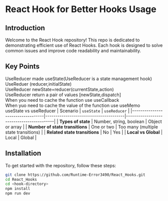 # React Hook for Better Hooks Usage

## Introduction

Welcome to the React Hook repository! This repo is dedicated to demonstrating efficient use of React Hooks. Each hook is designed to solve common issues and improve code readability and maintainability.

## Key Points
UseReducer made useState(UseReducer is a state management hook)<br>
UseReduer (reducer,initialState)<br>
UseReducer newState=reducer(currentState,action)<br>
UseReducer return a pair of values [newState,dispatch]<br>
When you need to cache the function use useCallback <br>
When yuo need to cache the value of the function use useMemo <br>
useState vs useReducer
| Scenario                         | `useState`                            | `useReducer`                             |
|----------------------------------|---------------------------------------|------------------------------------------|
| **Types of state**               | Number, string, boolean               | Object or array                          |
| **Number of state transitions**  | One or two                            | Too many (multiple state transitions)    |
| **Related state transitions**    | No                                    | Yes                                      |
| **Local vs Global**              | Local                                 | Global                                   |


## Installation

To get started with the repository, follow these steps:

```bash
git clone https://github.com/Runtime-Error3490/React_Hooks.git
cd React_Hooks
cd <hook-directory>
npm install
npm run dev



